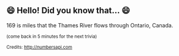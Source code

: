 ## :smile: Hello! Did you know that... :smile:
169 is miles that the Thames River flows through Ontario, Canada.

<sup>(come back in 5 minutes for the next trivia)</sup>


<sup>Credits: http://numbersapi.com</sup>
